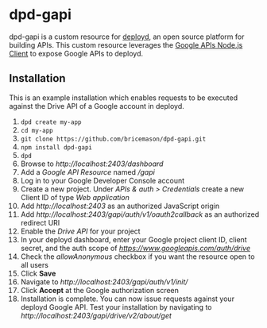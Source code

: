 # dpd-gapi
dpd-gapi is a custom resource for [deployd](http://deployd.com/), an open source platform for building APIs. This custom resource leverages the [Google APIs Node.js Client](https://github.com/google/google-api-nodejs-client/) to expose Google APIs to deployd.

## Installation
This is an example installation which enables requests to be executed against the Drive API of a Google account in deployd.

1. `dpd create my-app`
2. `cd my-app`
3. `git clone https://github.com/bricemason/dpd-gapi.git`
4. `npm install dpd-gapi`
5. `dpd`
6. Browse to *http://localhost:2403/dashboard*
7. Add a *Google API Resource* named */gapi*
8. Log in to your Google Developer Console account
9. Create a new project. Under *APIs & auth > Credentials* create a new Client ID of type *Web application*
10. Add *http://localhost:2403* as an authorized JavaScript origin
11. Add *http://localhost:2403/gapi/auth/v1/oauth2callback* as an authorized redirect URI
12. Enable the *Drive API* for your project
13. In your deployd dashboard, enter your Google project client ID, client secret, and the auth scope of *https://www.googleapis.com/auth/drive*
14. Check the *allowAnonymous* checkbox if you want the resource open to all users
15. Click **Save**
16. Navigate to *http://localhost:2403/gapi/auth/v1/init/*
17. Click **Accept** at the Google authorization screen
18. Installation is complete. You can now issue requests against your deployd Google API. Test your installation by navigating to *http://localhost:2403/gapi/drive/v2/about/get*
